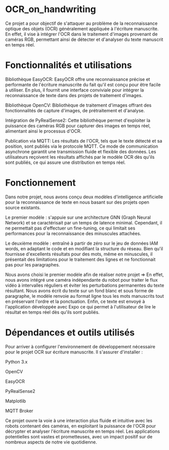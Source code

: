 # OCR_on_handwriting
Ce projet a pour objectif de s'attaquer au problème de la reconnaissance optique des objets (OCR) généralement appliquée à l'écriture manuscrite. En effet, il vise à intégrer l'OCR dans le traitement d'images provenant de caméras RGB, permettant ainsi de détecter et d'analyser du texte manuscrit en temps réel. 

# Fonctionnalités et utilisations 
Bibliothèque EasyOCR: 
EasyOCR offre une reconnaissance précise et performante de l'écriture manuscrite du fait qu'il est conçu pour être facile à utiliser. En plus, il fournit une interface conviviale pour intégrer la reconnaissance de texte dans des projets de traitement d'images.

Bibliothèque OpenCV: 
Bibliothèque de traitement d'images offrant des fonctionnalités de capture d'images, de prétraitement et d'analyse.

Intégration de PyRealSense2: 
Cette bibliothèque permet d'exploiter la puissance des caméras RGB pour capturer des images en temps réel, alimentant ainsi le processus d'OCR.

Publication via MQTT: 
Les résultats de l'OCR, tels que le texte détecté et sa position, sont publiés via le protocole MQTT. Ce mode de communication asynchrone garantit une transmission fluide et flexible des données. Les utilisateurs reçoivent les résultats affichés par le modèle OCR dès qu'ils sont publiés, ce qui assure une distribution en temps réel.

# Fonctionnement 


Dans notre projet, nous avons conçu deux modèles d'intelligence artificielle pour la reconnaissance de texte en nous basant sur des projets open source existants. 

Le premier modèle : s'appuie sur une architecture GNN (Graph Neural Network) et se caractérisait par un temps de latence minimal. Cependant, il ne permettait pas d'effectuer un fine-tuning, ce qui limitait ses performances pour la reconnaissance des minuscules attachées.

Le deuxième modèle : entraîné à partir de zéro sur le jeu de données IAM words, en adaptant le code et en modifiant la structure du réseau. Bien qu'il fournisse d'excellents résultats pour des mots, même en minuscules, il présentait des limitations pour le traitement des lignes et ne fonctionnait pas pour les paragraphes.

Nous avons choisi le premier modèle afin de réaliser notre projet => En effet, nous avons intégré une caméra indépendante du robot pour traiter le flux vidéo à intervalles réguliers et éviter les perturbations permanentes du texte résultant. Nous avons écrit du texte sur un fond blanc et sous forme de paragraphe, le modèle renvoie au format ligne tous les mots manuscrits tout en préservant l'ordre et la ponctuation. Enfin, ce texte est envoyé à l'application développée avec Expo ce qui permet à l'utilisateur de lire le résultat en temps réel dès qu'ils sont publiés.

# Dépendances et outils utilisés
Pour arriver à configurer l'environnement de développement nécessaire pour le projet OCR sur écriture manuscrite. Il s'assurer d'installer : 

Python 3.x

OpenCV

EasyOCR

PyRealSense2

Matplotlib

MQTT Broker

Ce projet ouvre la voie à une interaction plus fluide et intuitive avec les robots contenant des caméras, en exploitant la puissance de l'OCR pour décrypter et analyser l'écriture manuscrite en temps réel. Les applications potentielles sont vastes et prometteuses, avec un impact positif sur de nombreux aspects de notre vie quotidienne.


